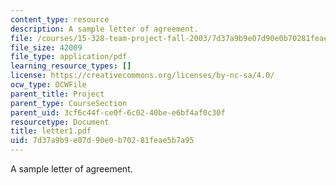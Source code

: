```yaml
---
content_type: resource
description: A sample letter of agreement.
file: /courses/15-328-team-project-fall-2003/7d37a9b9e07d90e0b70281feae5b7a95_letter1.pdf
file_size: 42009
file_type: application/pdf
learning_resource_types: []
license: https://creativecommons.org/licenses/by-nc-sa/4.0/
ocw_type: OCWFile
parent_title: Project
parent_type: CourseSection
parent_uid: 3cf6c44f-ce0f-6c02-40be-e6bf4af0c30f
resourcetype: Document
title: letter1.pdf
uid: 7d37a9b9-e07d-90e0-b702-81feae5b7a95
---
```

A sample letter of agreement.